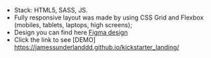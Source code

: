 - Stack: HTML5, SASS, JS.
- Fully responsive layout was made by using CSS Grid and Flexbox (mobiles, tablets, laptops, high screens);
- Design you can find here [Figma design](https://www.figma.com/file/Ujp7bCFuvuJlkn8TSbQPSZ/%E2%84%9611-(kickstarter)?node-id=0%3A1)
- Click the link to see [DEMO] https://jamessunderlanddd.github.io/kickstarter_landing/
